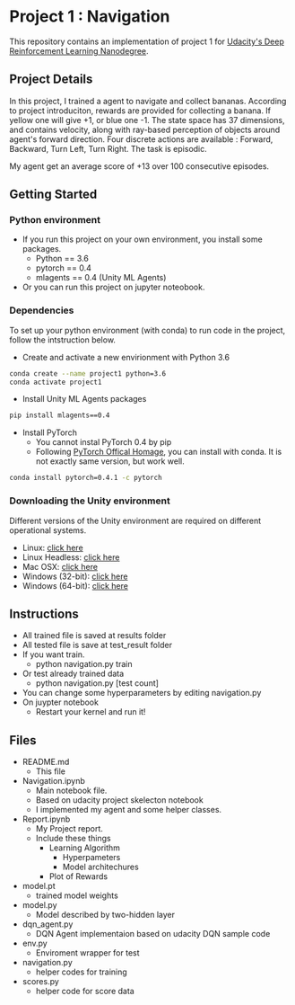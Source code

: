 # Project 1 : Navigation

This repository contains an implementation of project 1 for [Udacity's Deep Reinforcement Learning Nanodegree](https://www.udacity.com/course/deep-reinforcement-learning-nanodegree--nd893).

## Project Details

In this project, I trained a agent to navigate and collect bananas. According to project introduciton, rewards are provided for collecting a banana. If yellow one will give +1, or blue one -1. The state space has 37 dimensions, and contains velocity, along with ray-based perception of objects around agent's forward direction. Four discrete actions are available : Forward, Backward, Turn Left, Turn Right. The task is episodic.

My agent get an average score of +13 over 100 consecutive episodes.

## Getting Started

### Python environment

- If you run this project on your own environment, you install some packages.
  - Python == 3.6
  - pytorch == 0.4
  - mlagents == 0.4 (Unity ML Agents)
- Or you can run this project on jupyter noteobook.

### Dependencies

To set up your python environment (with conda) to run code in the project, follow the intstruction below.

- Create and activate a new envirionment with Python 3.6

```bash
conda create --name project1 python=3.6
conda activate project1
```

- Install Unity ML Agents packages

```bash
pip install mlagents==0.4
```

- Install PyTorch
  - You cannot instal PyTorch 0.4 by pip
  - Following [PyTorch Offical Homage](https://pytorch.org/get-started/previous-versions/), you can install with conda. It is not exactly same version, but work well.

```bash
conda install pytorch=0.4.1 -c pytorch
```

### Downloading the Unity environment

Different versions of the Unity environment are required on different operational systems.

- Linux: [click here](https://s3-us-west-1.amazonaws.com/udacity-drlnd/P1/Banana/Banana_Linux.zip)
- Linux Headless: [click here](https://s3-us-west-1.amazonaws.com/udacity-drlnd/P1/Banana/Banana_Linux_NoVis.zip)
- Mac OSX: [click here](https://s3-us-west-1.amazonaws.com/udacity-drlnd/P1/Banana/Banana.app.zip)
- Windows (32-bit): [click here](https://s3-us-west-1.amazonaws.com/udacity-drlnd/P1/Banana/Banana_Windows_x86.zip)
- Windows (64-bit): [click here](https://s3-us-west-1.amazonaws.com/udacity-drlnd/P1/Banana/Banana_Windows_x86_64.zip)
  
## Instructions

- All trained file is saved at results folder
- All tested file is save at test_result folder
- If you want train.
  - python navigation.py train
- Or test already trained data
  - python navigation.py [test count]
- You can change some hyperparameters by editing navigation.py
- On juypter notebook
  - Restart your kernel and run it!

## Files

- README.md
  - This file
- Navigation.ipynb
  - Main notebook file.
  - Based on udacity project skelecton notebook
  - I implemented my agent and some helper classes.
- Report.ipynb
  - My Project report.
  - Include these things
    - Learning Algorithm
      - Hyperpameters
      - Model architechures
    - Plot of Rewards
- model.pt
  - trained model weights
- model.py
  - Model described by two-hidden layer
- dqn_agent.py
  - DQN Agent implementaion based on udacity DQN sample code
- env.py
  - Enviroment wrapper for test
- navigation.py
  - helper codes for training
- scores.py
  - helper code for score data

